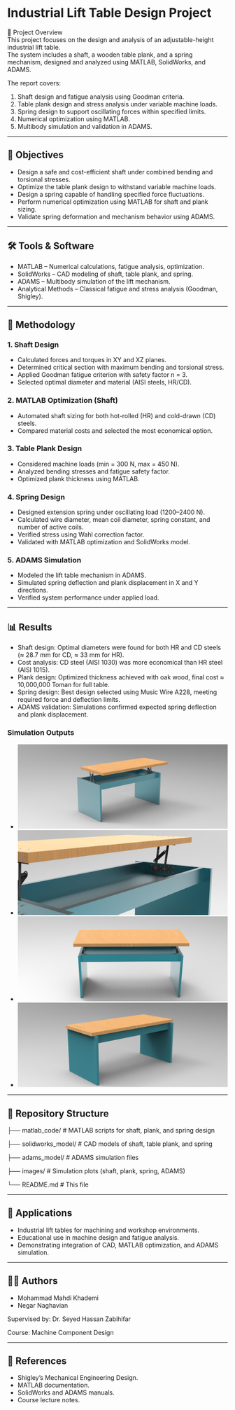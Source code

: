 # Industrial Lift Table Design Project  

📌 Project Overview  
This project focuses on the design and analysis of an adjustable-height industrial lift table.  
The system includes a shaft, a wooden table plank, and a spring mechanism, designed and analyzed using MATLAB, SolidWorks, and ADAMS.  

The report covers:  
1. Shaft design and fatigue analysis using Goodman criteria.  
2. Table plank design and stress analysis under variable machine loads.  
3. Spring design to support oscillating forces within specified limits.  
4. Numerical optimization using MATLAB.  
5. Multibody simulation and validation in ADAMS.  

---

## 🎯 Objectives  
- Design a safe and cost-efficient shaft under combined bending and torsional stresses.  
- Optimize the table plank design to withstand variable machine loads.  
- Design a spring capable of handling specified force fluctuations.  
- Perform numerical optimization using MATLAB for shaft and plank sizing.  
- Validate spring deformation and mechanism behavior using ADAMS.  

---

## 🛠 Tools & Software  
- MATLAB – Numerical calculations, fatigue analysis, optimization.  
- SolidWorks – CAD modeling of shaft, table plank, and spring.  
- ADAMS – Multibody simulation of the lift mechanism.  
- Analytical Methods – Classical fatigue and stress analysis (Goodman, Shigley).  

---

## 📐 Methodology  

### 1. Shaft Design  
- Calculated forces and torques in XY and XZ planes.  
- Determined critical section with maximum bending and torsional stress.  
- Applied Goodman fatigue criterion with safety factor n = 3.  
- Selected optimal diameter and material (AISI steels, HR/CD).  

### 2. MATLAB Optimization (Shaft)  
- Automated shaft sizing for both hot-rolled (HR) and cold-drawn (CD) steels.  
- Compared material costs and selected the most economical option.  

### 3. Table Plank Design  
- Considered machine loads (min = 300 N, max = 450 N).  
- Analyzed bending stresses and fatigue safety factor.  
- Optimized plank thickness using MATLAB.  

### 4. Spring Design  
- Designed extension spring under oscillating load (1200–2400 N).  
- Calculated wire diameter, mean coil diameter, spring constant, and number of active coils.  
- Verified stress using Wahl correction factor.  
- Validated with MATLAB optimization and SolidWorks model.  

### 5. ADAMS Simulation  
- Modeled the lift table mechanism in ADAMS.  
- Simulated spring deflection and plank displacement in X and Y directions.  
- Verified system performance under applied load.  

---

## 📊 Results  
- Shaft design: Optimal diameters were found for both HR and CD steels (≈ 28.7 mm for CD, ≈ 33 mm for HR).  
- Cost analysis: CD steel (AISI 1030) was more economical than HR steel (AISI 1015).  
- Plank design: Optimized thickness achieved with oak wood, final cost ≈ 10,000,000 Toman for full table.  
- Spring design: Best design selected using Music Wire A228, meeting required force and deflection limits.  
- ADAMS validation: Simulations confirmed expected spring deflection and plank displacement.  

### Simulation Outputs  
- ![rendered1](images/1.png)  
- ![rendered2](images/2.png)  
- ![rendered3](images/3.png)  
- ![rendered4](images/4.png)  

---

## 📂 Repository Structure

├── matlab_code/ # MATLAB scripts for shaft, plank, and spring design

├── solidworks_model/ # CAD models of shaft, table plank, and spring

├── adams_model/ # ADAMS simulation files

├── images/ # Simulation plots (shaft, plank, spring, ADAMS)

└── README.md # This file


---

## 🔬 Applications  
- Industrial lift tables for machining and workshop environments.  
- Educational use in machine design and fatigue analysis.  
- Demonstrating integration of CAD, MATLAB optimization, and ADAMS simulation.  

---

## 👨‍🎓 Authors   
- Mohammad Mahdi Khademi
- Negar Naghavian

Supervised by: Dr. Seyed Hassan Zabihifar  
 
Course: Machine Component Design 

---

## 📖 References  
- Shigley’s Mechanical Engineering Design.  
- MATLAB documentation.  
- SolidWorks and ADAMS manuals.  
- Course lecture notes.